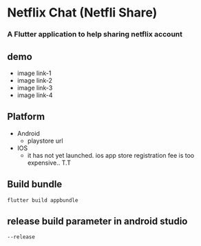 # Netflix Chat (Netfli Share)
### A Flutter application to help sharing netflix account

## demo
* image link-1
* image link-2
* image link-3
* image link-4

## Platform
* Android
  * playstore url
* IOS
  * it has not yet launched. ios app store registration fee is too expensive.. T.T
 


## Build bundle
~~~
flutter build appbundle
~~~

## release build parameter in android studio
~~~
--release
~~~
